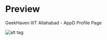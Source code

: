 # Preview

GeekHaven IIIT Allahabad - AppD Profile Page

![alt tag](https://raw.githubusercontent.com/anonymous-ME/AppD/master/Screenshot%20from%202016-09-01%2022-28-47.png)

